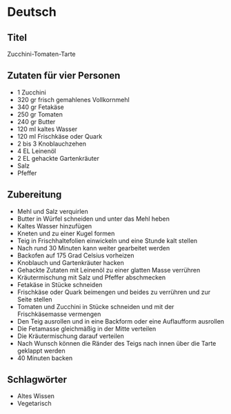 # Deutsch

## Titel

Zucchini-Tomaten-Tarte

## Zutaten für vier Personen

* 1 Zucchini
* 320 gr frisch gemahlenes Vollkornmehl
* 340 gr Fetakäse
* 250 gr Tomaten
* 240 gr Butter
* 120 ml kaltes Wasser
* 120 ml Frischkäse oder Quark
* 2 bis 3 Knoblauchzehen
* 4 EL Leinenöl
* 2 EL gehackte Gartenkräuter
* Salz
* Pfeffer

## Zubereitung

* Mehl und Salz verquirlen
* Butter in Würfel schneiden und unter das Mehl heben
* Kaltes Wasser hinzufügen
* Kneten und zu einer Kugel formen
* Teig in Frischhaltefolien einwickeln und eine Stunde kalt stellen
* Nach rund 30 Minuten kann weiter gearbeitet werden
* Backofen auf 175 Grad Celsius vorheizen
* Knoblauch und Gartenkräuter hacken
* Gehackte Zutaten mit Leinenöl zu einer glatten Masse verrühren
* Kräutermischung mit Salz und Pfeffer abschmecken
* Fetakäse in Stücke schneiden
* Frischkäse oder Quark beimengen und beides zu verrühren und zur Seite stellen
* Tomaten und Zucchini in Stücke schneiden und mit der Frischkäsemasse vermengen
* Den Teig ausrollen und in eine Backform oder eine Auflaufform ausrollen
* Die Fetamasse gleichmäßig in der Mitte verteilen
* Die Kräutermischung darauf verteilen
* Nach Wunsch können die Ränder des Teigs nach innen über die Tarte geklappt werden
* 40 Minuten backen

## Schlagwörter

* Altes Wissen
* Vegetarisch
